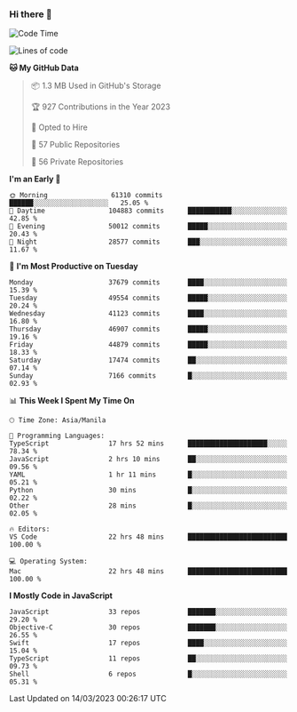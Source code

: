 ### Hi there 👋

<!--START_SECTION:waka-->
![Code Time](http://img.shields.io/badge/Code%20Time-3%2C724%20hrs%2026%20mins-blue)

![Lines of code](https://img.shields.io/badge/From%20Hello%20World%20I%27ve%20Written-99.5%20million%20lines%20of%20code-blue)

**🐱 My GitHub Data** 

> 📦 1.3 MB Used in GitHub's Storage 
 > 
> 🏆 927 Contributions in the Year 2023
 > 
> 💼 Opted to Hire
 > 
> 📜 57 Public Repositories 
 > 
> 🔑 56 Private Repositories 
 > 
**I'm an Early 🐤** 

```text
🌞 Morning                61310 commits       ██████░░░░░░░░░░░░░░░░░░░   25.05 % 
🌆 Daytime                104883 commits      ███████████░░░░░░░░░░░░░░   42.85 % 
🌃 Evening                50012 commits       █████░░░░░░░░░░░░░░░░░░░░   20.43 % 
🌙 Night                  28577 commits       ███░░░░░░░░░░░░░░░░░░░░░░   11.67 % 
```
📅 **I'm Most Productive on Tuesday** 

```text
Monday                   37679 commits       ████░░░░░░░░░░░░░░░░░░░░░   15.39 % 
Tuesday                  49554 commits       █████░░░░░░░░░░░░░░░░░░░░   20.24 % 
Wednesday                41123 commits       ████░░░░░░░░░░░░░░░░░░░░░   16.80 % 
Thursday                 46907 commits       █████░░░░░░░░░░░░░░░░░░░░   19.16 % 
Friday                   44879 commits       █████░░░░░░░░░░░░░░░░░░░░   18.33 % 
Saturday                 17474 commits       ██░░░░░░░░░░░░░░░░░░░░░░░   07.14 % 
Sunday                   7166 commits        █░░░░░░░░░░░░░░░░░░░░░░░░   02.93 % 
```


📊 **This Week I Spent My Time On** 

```text
🕑︎ Time Zone: Asia/Manila

💬 Programming Languages: 
TypeScript               17 hrs 52 mins      ████████████████████░░░░░   78.34 % 
JavaScript               2 hrs 10 mins       ██░░░░░░░░░░░░░░░░░░░░░░░   09.56 % 
YAML                     1 hr 11 mins        █░░░░░░░░░░░░░░░░░░░░░░░░   05.21 % 
Python                   30 mins             █░░░░░░░░░░░░░░░░░░░░░░░░   02.22 % 
Other                    28 mins             █░░░░░░░░░░░░░░░░░░░░░░░░   02.05 % 

🔥 Editors: 
VS Code                  22 hrs 48 mins      █████████████████████████   100.00 % 

💻 Operating System: 
Mac                      22 hrs 48 mins      █████████████████████████   100.00 % 
```

**I Mostly Code in JavaScript** 

```text
JavaScript               33 repos            ███████░░░░░░░░░░░░░░░░░░   29.20 % 
Objective-C              30 repos            ███████░░░░░░░░░░░░░░░░░░   26.55 % 
Swift                    17 repos            ████░░░░░░░░░░░░░░░░░░░░░   15.04 % 
TypeScript               11 repos            ██░░░░░░░░░░░░░░░░░░░░░░░   09.73 % 
Shell                    6 repos             █░░░░░░░░░░░░░░░░░░░░░░░░   05.31 % 
```




 Last Updated on 14/03/2023 00:26:17 UTC
<!--END_SECTION:waka-->


<!--
**rad182/rad182** is a ✨ _special_ ✨ repository because its `README.md` (this file) appears on your GitHub profile.

Here are some ideas to get you started:

- 🔭 I’m currently working on ...
- 🌱 I’m currently learning ...
- 👯 I’m looking to collaborate on ...
- 🤔 I’m looking for help with ...
- 💬 Ask me about ...
- 📫 How to reach me: ...
- 😄 Pronouns: ...
- ⚡ Fun fact: ...
-->
